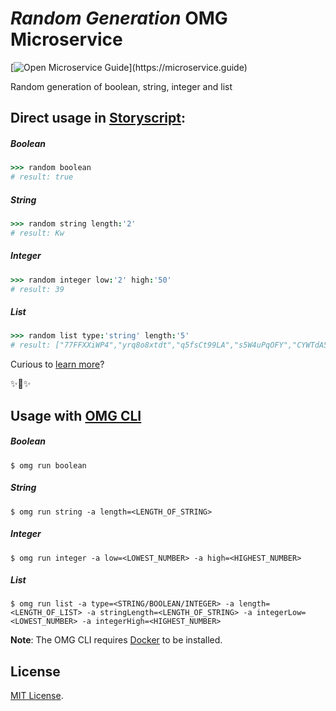 # _Random Generation_ OMG Microservice

[![Open Microservice Guide](https://img.shields.io/badge/OMG%20Enabled-👍-green.svg?)](https://microservice.guide)

Random generation of boolean, string, integer and list

## Direct usage in [Storyscript](https://storyscript.io/):

##### Boolean
```coffee
>>> random boolean
# result: true
```
##### String
```coffee
>>> random string length:'2'
# result: Kw
```
##### Integer
```coffee
>>> random integer low:'2' high:'50'
# result: 39
```
##### List
```coffee
>>> random list type:'string' length:'5'
# result: ["77FFXXiWP4","yrq8o8xtdt","q5fsCt99LA","s5W4uPqOFY","CYWTdA5xQC"]
```

Curious to [learn more](https://docs.storyscript.io/)?

✨🍰✨

## Usage with [OMG CLI](https://www.npmjs.com/package/omg)

##### Boolean
```shell
$ omg run boolean
```
##### String
```shell
$ omg run string -a length=<LENGTH_OF_STRING>
```
##### Integer
```shell
$ omg run integer -a low=<LOWEST_NUMBER> -a high=<HIGHEST_NUMBER>
```
##### List
```shell
$ omg run list -a type=<STRING/BOOLEAN/INTEGER> -a length=<LENGTH_OF_LIST> -a stringLength=<LENGTH_OF_STRING> -a integerLow=<LOWEST_NUMBER> -a integerHigh=<HIGHEST_NUMBER>
```

**Note**: The OMG CLI requires [Docker](https://docs.docker.com/install/) to be installed.

## License
[MIT License](https://github.com/omg-services/random/blob/master/LICENSE).


